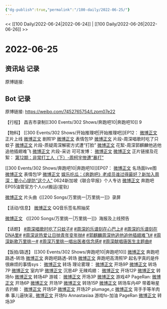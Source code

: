 ```yaml
---
{"dg-publish":true,"permalink":"/100-daily/2022-06-25/"}
---
```



<< [[100 Daily/2022-06-24\|2022-06-24]] | [[100 Daily/2022-06-26\|2022-06-26]] >>

# 2022-06-25

## 资讯站 记录

原博链接:

## Bot 记录

原博链接: https://weibo.com/7452765754/Lzpm07e22

【行程】
昌吉市录制[[300 Events/302 Shows/奔跑吧10\|奔跑吧10]] 9

【物料】
[[300 Events/302 Shows/开始推理吧\|开始推理吧]]EP12：
[微博正文](https://weibo.com/2162247381/Lzn6QmHLb) 正片上线
[微博正文](https://weibo.com/2162247381/LzkRlghVf) 剧照1P
[微博正文](https://weibo.com/2162247381/LzlfHz382) 表情包1P
[微博正文](https://weibo.com/2162247381/LznfxkfM6) 片段-周深唱歌时吃了只蚊子
[微博正文](https://weibo.com/2162247381/LznCgbmzi) 片段-质疑周深解密方式遭“打脸”
[微博正文](https://weibo.com/2162247381/LznCOwgiE) 花絮-周深郭麒麟他逃他追他插翅难飞
[微博正文](https://weibo.com/2162247381/LznDyAVNe) 片段-采访
可可发博：
[微博正文](https://weibo.com/7736960489/Lzns0yZvs)
[微博正文](https://weibo.com/7736960489/LzobSo0OQ)
正片链接及花絮：
[第12期：非常打工人（下）-周柯宇惨遭“暴打”](https://weibo.cn/sinaurl?u=https%3A%2F%2Fv.qq.com%2Fx%2Fcover%2Fmzc0020017dpbhn%2Fr0043ez9v1a.html)

[[300 Events/302 Shows/奔跑吧10\|奔跑吧10]]EP07：
[微博正文](https://weibo.com/5242381821/LzkRlvGVe) 名场面live图
[微博正文](https://weibo.com/5242381821/LzmqMgqEn) 表情包1P
[微博正文](https://weibo.com/6466290670/LzlSi5G5V) [娱乐吃瓜：《奔跑吧》老成员谁过得最好？新加入周深：要小心提防“这个人”](https://weibo.cn/sinaurl?u=https%3A%2F%2Fwww.zaobao.com%2Fentertainment%2Fstory20220624-1286152) 0624新加坡《联合早报》个人专访
[微博正文](https://weibo.com/6466290670/Lzp1awnOS) 奔跑吧EP05油管官方个人cut搬运(星轨)

[微博正文](https://weibo.com/6466290670/LzowossmV) 片头曲《[[200 Songs/万里挑一\|万里挑一]]》录屏

【活动/信息】
[微博正文](https://weibo.com/2169129705/LzlE2Ap6T) QQ音乐签名照抽奖

[微博正文](https://weibo.com/1266269835/LznZGfjPe) 《[[200 Songs/万里挑一\|万里挑一]]》海报及上线预告

【话题】
[#周深唱歌时吃了只蚊子#](https://s.weibo.com/weibo?q=%23%E5%91%A8%E6%B7%B1%E5%94%B1%E6%AD%8C%E6%97%B6%E5%90%83%E4%BA%86%E5%8F%AA%E8%9A%8A%E5%AD%90%23)
[#周深的乐谱刻在心巴上#](https://s.weibo.com/weibo?q=%23%E5%91%A8%E6%B7%B1%E7%9A%84%E4%B9%90%E8%B0%B1%E5%88%BB%E5%9C%A8%E5%BF%83%E5%B7%B4%E4%B8%8A%23)
[#周深的乐谱刻在DNA里#](https://s.weibo.com/weibo?q=%23%E5%91%A8%E6%B7%B1%E7%9A%84%E4%B9%90%E8%B0%B1%E5%88%BB%E5%9C%A8DNA%E9%87%8C%23)
[#周深说热爱让日抛青年变年抛#](https://s.weibo.com/weibo?q=%23%E5%91%A8%E6%B7%B1%E8%AF%B4%E7%83%AD%E7%88%B1%E8%AE%A9%E6%97%A5%E6%8A%9B%E9%9D%92%E5%B9%B4%E5%8F%98%E5%B9%B4%E6%8A%9B%23)
[#郭麒麟周深他逃他追他插翅难飞#](https://s.weibo.com/weibo?q=%23%E9%83%AD%E9%BA%92%E9%BA%9F%E5%91%A8%E6%B7%B1%E4%BB%96%E9%80%83%E4%BB%96%E8%BF%BD%E4%BB%96%E6%8F%92%E7%BF%85%E9%9A%BE%E9%A3%9E%23)
[#周深新歌万里挑一#](https://s.weibo.com/weibo?q=%23%E5%91%A8%E6%B7%B1%E6%96%B0%E6%AD%8C%E4%B8%87%E9%87%8C%E6%8C%91%E4%B8%80%23)
[#周深万里挑一唱出医者信念感#](https://s.weibo.com/weibo?q=%23%E5%91%A8%E6%B7%B1%E4%B8%87%E9%87%8C%E6%8C%91%E4%B8%80%E5%94%B1%E5%87%BA%E5%8C%BB%E8%80%85%E4%BF%A1%E5%BF%B5%E6%84%9F%23)
[#周深献唱唐医生主题曲#](https://s.weibo.com/weibo?q=%23%E5%91%A8%E6%B7%B1%E7%8C%AE%E5%94%B1%E5%94%90%E5%8C%BB%E7%94%9F%E4%B8%BB%E9%A2%98%E6%9B%B2%23)

【饭拍/路透】
[[300 Events/302 Shows/奔跑吧10\|奔跑吧10]]
[微博正文](https://weibo.com/5876797510/LzoK33JkU) 奔跑吧路透-转场
[微博正文](https://weibo.com/5122158435/LzoyLmim1) 奔跑吧路透-转场
[微博正文](https://weibo.com/2110705772/Lzoxg28nd) 奔跑吧高清照1P
起名字真的是件很麻烦的事情sys：
[微博正文](https://weibo.com/5828112168/LzoCS8z4h) 转场
理论雾理：
[微博正文](https://weibo.com/7458115630/LzmpriQdQ) 开场9P
[微博正文](https://weibo.com/7458115630/LznoaqaeA) 转场7P
[微博正文](https://weibo.com/7458115630/Lzozkzl7n) 室内1P
[微博正文](https://weibo.com/7458115630/LzoPjh1rG) 沉思4P
无辣鸡翅：
[微博正文](https://weibo.com/7495641082/LzmuBx7jz) 开场12P
[微博正文](https://weibo.com/7495641082/LznslkAHe) 转场fo
[微博正文](https://weibo.com/7495641082/LznYkDUmr) 转场4P
游城：
[微博正文](https://weibo.com/1801743981/LzmvjmHA3) 开场3P
[微博正文](https://weibo.com/1801743981/LzoVXed1D) 游戏4P
PageRan:
[微博正文](https://weibo.com/7633014126/LzmGv7iW9) 开场6P
[微博正文](https://weibo.com/7633014126/LznexzM4Z) 开场1P
[微博正文](https://weibo.com/7633014126/LznslCbqN) 转场15P
[微博正文](https://weibo.com/7633014126/LznxakEFA) 转场车内4P
带着啾星去钓鲸：
[微博正文](https://weibo.com/3246571812/LzmGW435o) 开场5P
[微博正文](https://weibo.com/3246571812/LzmLAqLGd) 开场2P
plumage_c
[微博正文](https://weibo.com/5122158435/LzpMHbm19) 背手手等羊肉串
事儿逼快滚_
[微博正文](https://weibo.com/6019864193/LzmvUxete) 开场fo
Annastasiaa
[](https://weibo.com/6150995976/Lzp5zhWzO) 游戏fo-加油
PageRan
[微博正文](https://weibo.com/7633014126/LzpED9FRD) 转场3P
